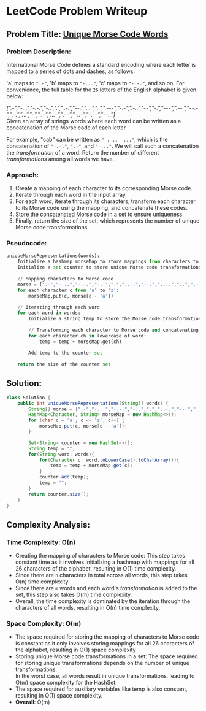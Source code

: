 # LeetCode Problem Writeup

## Problem Title: [Unique Morse Code Words](https://leetcode.com/problems/unique-morse-code-words/description/)

### Problem Description:
International Morse Code defines a standard encoding where each letter is mapped to a series of dots and dashes, as follows:

'a' maps to `".-"`,
'b' maps to `"-..."`,
'c' maps to `"-.-."`, and so on.
For convenience, the full table for the `26` letters of the English alphabet is given below:

  *[".-","-...","-.-.","-..",".","..-.","--.","....","..",".---","-.-",".-..","--","-.","---",".--.","--.-",".-.","...","-","..-","...-",".--","-..-","-.--","--.."]* <br>
Given an array of strings words where each word can be written as a concatenation of the Morse code of each letter.

For example, "cab" can be written as `"-.-..--..."`, which is the concatenation of `"-.-."`, `".-"`, and `"-..."`. We will call such a concatenation the *transformation* of a word.
Return the number of different *transformations* among all words we have.

### Approach:
1. Create a mapping of each character to its corresponding Morse code.
2. Iterate through each word in the input array.
3. For each word, iterate through its characters, transform each character to its Morse code using the mapping, and concatenate these codes.
4. Store the concatenated Morse code in a set to ensure uniqueness.
5. Finally, return the size of the set, which represents the number of unique Morse code transformations.


### Pseudocode:
```Python
uniqueMorseRepresentations(words):
    Initialize a hashmap morseMap to store mappings from characters to Morse code
    Initialize a set counter to store unique Morse code transformations
    
    // Mapping characters to Morse code
    morse = [".-","-...","-.-.","-..",".","..-.","--.","....","..",".---","-.-",".-..","--","-.","---",".--.","--.-",".-.","...","-","..-","...-",".--","-..-","-.--","--.."]
    for each character c from 'a' to 'z':
        morseMap.put(c, morse[c - 'a'])
    
    // Iterating through each word
    for each word in words:
        Initialize a string temp to store the Morse code transformation of the current word
        
        // Transforming each character to Morse code and concatenating
        for each character ch in lowercase of word:
            temp = temp + morseMap.get(ch)
        
        Add temp to the counter set
        
    return the size of the counter set

```

## Solution:

```Java
class Solution {
    public int uniqueMorseRepresentations(String[] words) {
        String[] morse = {".-","-...","-.-.","-..",".","..-.","--.","....","..",".---","-.-",".-..","--","-.","---",".--.","--.-",".-.","...","-","..-","...-",".--","-..-","-.--","--.."};
        HashMap<Character, String> morseMap = new HashMap<>();
        for (char c = 'a'; c <= 'z'; c++) {
            morseMap.put(c, morse[c - 'a']);
        }

        Set<String> counter = new HashSet<>();
        String temp = "";
        for(String word: words){
            for(Character c: word.toLowerCase().toCharArray()){
                temp = temp + morseMap.get(c);
            }
            counter.add(temp);
            temp = "";
        }
        return counter.size();
    }
}
```

## Complexity Analysis:
### Time Complexity: O(n)
- Creating the mapping of characters to Morse code: This step takes constant time as it involves initializing a hashmap with mappings for all 26 characters of the alphabet, resulting in O(1) time complexity.
- Since there are `n` characters in total across all words, this step takes O(n) time complexity.
- Since there are `m` words and each word's *transformation* is added to the set, this step also takes O(m) time complexity.
- Overall, the time complexity is dominated by the iteration through the characters of all words, resulting in O(n) time complexity.
### Space Complexity: O(m)
- The space required for storing the mapping of characters to Morse code is constant as it only involves storing mappings for all 26 characters of the alphabet, resulting in O(1) space complexity
- Storing unique Morse code transformations in a set: The space required for storing unique transformations depends on the number of unique transformations.
  <br>In the worst case, all words result in unique transformations, leading to O(m) space complexity for the HashSet.
- The space required for auxiliary variables like temp is also constant, resulting in O(1) space complexity.
- **Overall**: O(m)
